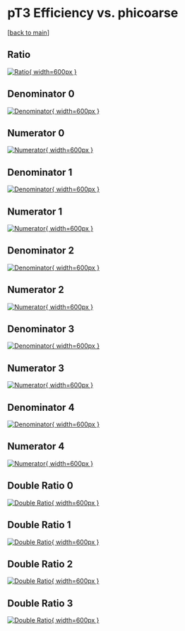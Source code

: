 # pT3 Efficiency vs. phicoarse

[[back to main](./)]



## Ratio

[![Ratio](../mtv/var/pT3_loweta_0_-1_eff_phicoarse.png){ width=600px }](../mtv/var/pT3_loweta_0_-1_eff_phicoarse.pdf)

## Denominator 0

[![Denominator](../mtv/den/pT3_loweta_0_-1_eff_phicoarse_den0.png){ width=600px }](../mtv/den/pT3_loweta_0_-1_eff_phicoarse_den0.pdf)

## Numerator 0

[![Numerator](../mtv/num/pT3_loweta_0_-1_eff_phicoarse_num0.png){ width=600px }](../mtv/num/pT3_loweta_0_-1_eff_phicoarse_num0.pdf)

## Denominator 1

[![Denominator](../mtv/den/pT3_loweta_0_-1_eff_phicoarse_den1.png){ width=600px }](../mtv/den/pT3_loweta_0_-1_eff_phicoarse_den1.pdf)

## Numerator 1

[![Numerator](../mtv/num/pT3_loweta_0_-1_eff_phicoarse_num1.png){ width=600px }](../mtv/num/pT3_loweta_0_-1_eff_phicoarse_num1.pdf)

## Denominator 2

[![Denominator](../mtv/den/pT3_loweta_0_-1_eff_phicoarse_den2.png){ width=600px }](../mtv/den/pT3_loweta_0_-1_eff_phicoarse_den2.pdf)

## Numerator 2

[![Numerator](../mtv/num/pT3_loweta_0_-1_eff_phicoarse_num2.png){ width=600px }](../mtv/num/pT3_loweta_0_-1_eff_phicoarse_num2.pdf)

## Denominator 3

[![Denominator](../mtv/den/pT3_loweta_0_-1_eff_phicoarse_den3.png){ width=600px }](../mtv/den/pT3_loweta_0_-1_eff_phicoarse_den3.pdf)

## Numerator 3

[![Numerator](../mtv/num/pT3_loweta_0_-1_eff_phicoarse_num3.png){ width=600px }](../mtv/num/pT3_loweta_0_-1_eff_phicoarse_num3.pdf)

## Denominator 4

[![Denominator](../mtv/den/pT3_loweta_0_-1_eff_phicoarse_den4.png){ width=600px }](../mtv/den/pT3_loweta_0_-1_eff_phicoarse_den4.pdf)

## Numerator 4

[![Numerator](../mtv/num/pT3_loweta_0_-1_eff_phicoarse_num4.png){ width=600px }](../mtv/num/pT3_loweta_0_-1_eff_phicoarse_num4.pdf)

## Double Ratio 0

[![Double Ratio](../mtv/ratio/pT3_loweta_0_-1_eff_phicoarse_ratio0.png){ width=600px }](../mtv/ratio/pT3_loweta_0_-1_eff_phicoarse_ratio0.pdf)

## Double Ratio 1

[![Double Ratio](../mtv/ratio/pT3_loweta_0_-1_eff_phicoarse_ratio1.png){ width=600px }](../mtv/ratio/pT3_loweta_0_-1_eff_phicoarse_ratio1.pdf)

## Double Ratio 2

[![Double Ratio](../mtv/ratio/pT3_loweta_0_-1_eff_phicoarse_ratio2.png){ width=600px }](../mtv/ratio/pT3_loweta_0_-1_eff_phicoarse_ratio2.pdf)

## Double Ratio 3

[![Double Ratio](../mtv/ratio/pT3_loweta_0_-1_eff_phicoarse_ratio3.png){ width=600px }](../mtv/ratio/pT3_loweta_0_-1_eff_phicoarse_ratio3.pdf)

